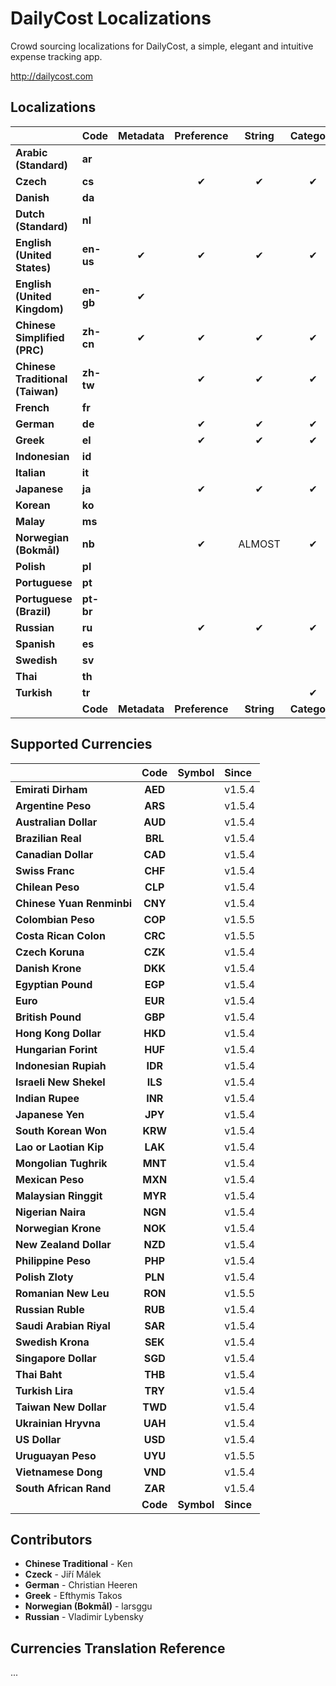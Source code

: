 DailyCost Localizations
=======================

Crowd sourcing localizations for DailyCost, a simple, elegant and intuitive expense tracking app.

http://dailycost.com


## Localizations
|                                   | Code      | Metadata     | Preference     | String     | Category     | Currency     | Since        |
|:----------------------------------|:----------|:------------:|:--------------:|:----------:|:------------:|:------------:|:-------------|
| **Arabic (Standard)**             | **ar**    |              |                |            |              |              |              |
| **Czech**                         | **cs**    |              | &#10004;       | &#10004;   | &#10004;     | &#10004;     | **v1.NEXT**  |
| **Danish**                        | **da**    |              |                |            |              |              |              |
| **Dutch (Standard)**              | **nl**    |              |                |            |              |              |              |
| **English (United States)**       | **en-us** | &#10004;     | &#10004;       | &#10004;   | &#10004;     | &#10004;     | v1.0         |
| **English (United Kingdom)**      | **en-gb** | &#10004;     |                |            |              |              |              |
| **Chinese Simplified (PRC)**      | **zh-cn** | &#10004;     | &#10004;       | &#10004;   | &#10004;     | ALMOST       | v1.1.0       |
| **Chinese Traditional (Taiwan)**  | **zh-tw** |              | &#10004;       | &#10004;   | &#10004;     | ALMOST       | v1.4.0       |
| **French**                        | **fr**    |              |                |            |              |              |              |
| **German**                        | **de**    |              | &#10004;       | &#10004;   | &#10004;     |              | v1.5.4       |
| **Greek**                         | **el**    |              | &#10004;       | &#10004;   | &#10004;     | &#10004;     | v1.5.4       |
| **Indonesian**                    | **id**    |              |                |            |              |              |              |
| **Italian**                       | **it**    |              |                |            |              |              |              |
| **Japanese**                      | **ja**    |              | &#10004;       | &#10004;   | &#10004;     | ALMOST       | v1.4.0       |
| **Korean**                        | **ko**    |              |                |            |              |              |              |
| **Malay**                         | **ms**    |              |                |            |              |              |              |
| **Norwegian (Bokmål)**            | **nb**    |              | &#10004;       | ALMOST     | &#10004;     |              | **v1.NEXT**  |
| **Polish**                        | **pl**    |              |                |            |              |              |              |
| **Portuguese**                    | **pt**    |              |                |            |              |              |              |
| **Portuguese (Brazil)**           | **pt-br** |              |                |            |              |              |              |
| **Russian**                       | **ru**    |              | &#10004;       | &#10004;   | &#10004;     |              | v1.5.4       |
| **Spanish**                       | **es**    |              |                |            |              |              |              |
| **Swedish**                       | **sv**    |              |                |            |              |              |              |
| **Thai**                          | **th**    |              |                |            |              |              |              |
| **Turkish**                       | **tr**    |              |                |            | &#10004;     |              |              |
|                                   | **Code**  | **Metadata** | **Preference** | **String** | **Category** | **Currency** | **Since**    |


## Supported Currencies
|                                   | Code      | Symbol     | Since          |
|:----------------------------------|:---------:|:-----------|:---------------|
| **Emirati Dirham**                | **AED**   |            | v1.5.4         |
| **Argentine Peso**                | **ARS**   |            | v1.5.4         |
| **Australian Dollar**             | **AUD**   |            | v1.5.4         |
| **Brazilian Real**                | **BRL**   |            | v1.5.4         |
| **Canadian Dollar**               | **CAD**   |            | v1.5.4         |
| **Swiss Franc**                   | **CHF**   |            | v1.5.4         |
| **Chilean Peso**                  | **CLP**   |            | v1.5.4         |
| **Chinese Yuan Renminbi**         | **CNY**   |            | v1.5.4         |
| **Colombian Peso**                | **COP**   |            | v1.5.5         |
| **Costa Rican Colon**             | **CRC**   |            | v1.5.5         |
| **Czech Koruna**                  | **CZK**   |            | v1.5.4         |
| **Danish Krone**                  | **DKK**   |            | v1.5.4         |
| **Egyptian Pound**                | **EGP**   |            | v1.5.4         |
| **Euro**                          | **EUR**   |            | v1.5.4         |
| **British Pound**                 | **GBP**   |            | v1.5.4         |
| **Hong Kong Dollar**              | **HKD**   |            | v1.5.4         |
| **Hungarian Forint**              | **HUF**   |            | v1.5.4         |
| **Indonesian Rupiah**             | **IDR**   |            | v1.5.4         |
| **Israeli New Shekel**            | **ILS**   |            | v1.5.4         |
| **Indian Rupee**                  | **INR**   |            | v1.5.4         |
| **Japanese Yen**                  | **JPY**   |            | v1.5.4         |
| **South Korean Won**              | **KRW**   |            | v1.5.4         |
| **Lao or Laotian Kip**            | **LAK**   |            | v1.5.4         |
| **Mongolian Tughrik**             | **MNT**   |            | v1.5.4         |
| **Mexican Peso**                  | **MXN**   |            | v1.5.4         |
| **Malaysian Ringgit**             | **MYR**   |            | v1.5.4         |
| **Nigerian Naira**                | **NGN**   |            | v1.5.4         |
| **Norwegian Krone**               | **NOK**   |            | v1.5.4         |
| **New Zealand Dollar**            | **NZD**   |            | v1.5.4         |
| **Philippine Peso**               | **PHP**   |            | v1.5.4         |
| **Polish Zloty**                  | **PLN**   |            | v1.5.4         |
| **Romanian New Leu**              | **RON**   |            | v1.5.5         |
| **Russian Ruble**                 | **RUB**   |            | v1.5.4         |
| **Saudi Arabian Riyal**           | **SAR**   |            | v1.5.4         |
| **Swedish Krona**                 | **SEK**   |            | v1.5.4         |
| **Singapore Dollar**              | **SGD**   |            | v1.5.4         |
| **Thai Baht**                     | **THB**   |            | v1.5.4         |
| **Turkish Lira**                  | **TRY**   |            | v1.5.4         |
| **Taiwan New Dollar**             | **TWD**   |            | v1.5.4         |
| **Ukrainian Hryvna**              | **UAH**   |            | v1.5.4         |
| **US Dollar**                     | **USD**   |            | v1.5.4         |
| **Uruguayan Peso**                | **UYU**   |            | v1.5.5         |
| **Vietnamese Dong**               | **VND**   |            | v1.5.4         |
| **South African Rand**            | **ZAR**   |            | v1.5.4         |
|                                   | **Code**  | **Symbol** | **Since**      |


## Contributors

* **Chinese Traditional** - Ken
* **Czeck** - Jiří Málek
* **German** - Christian Heeren
* **Greek** - Efthymis Takos
* **Norwegian (Bokmål)** - larsggu
* **Russian** - Vladimir Lybensky

## Currencies Translation Reference
...
